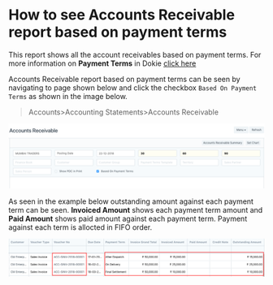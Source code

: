 <!-- add-breadcrumbs -->
# How to see Accounts Receivable report based on payment terms

This report shows all the account receivables based on payment terms. For more information on **Payment Terms** in Dokie <a href="accounts-receivable.md">click here</a>

Accounts Receivable report based on payment terms can be seen by navigating to page shown below and click the checkbox ```Based On Payment Terms``` as shown in the image below.
>Accounts>Accounting Statements>Accounts Receivable

![Accounts receivable](./assets/reports/accounts-receivable-1.png)

As seen in the example below outstanding amount against each payment term can be seen. **Invoiced Amount** shows each payment term amount and **Paid Amount** shows paid amount against each payment term. Payment against each term is allocted in FIFO order.

![Accounts receivable](./assets/reports/accounts-receivable-2.png)